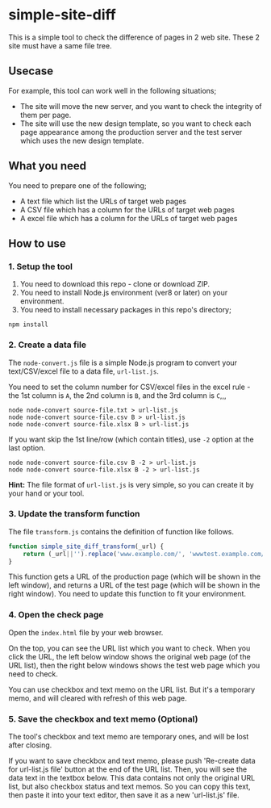 # simple-site-diff

This is a simple tool to check the difference of pages in 2 web site. These 2 site must have a same file tree.

## Usecase

For example, this tool can work well in the following situations;

* The site will move the new server, and you want to check the integrity of them per page.
* The site will use the new design template, so you want to check each page appearance among the production server and the test server which uses the new design template.

## What you need

You need to prepare one of the following;

* A text file which list the URLs of target web pages
* A CSV file which has a column for the URLs of target web pages
* A excel file which has a column for the URLs of target web pages

## How to use

### 1. Setup the tool

1. You need to download this repo - clone or download ZIP.
2. You need to install Node.js environment (ver8 or later) on your environment.
3. You need to install necessary packages in this repo's directory;

```
npm install
```

### 2. Create a data file

The `node-convert.js` file is a simple Node.js program to convert your text/CSV/excel file to a data file, `url-list.js`.

You need to set the column number for CSV/excel files in the excel rule - the 1st column is `A`, the 2nd column is `B`, and the 3rd column is `C`,,,

```
node node-convert source-file.txt > url-list.js
node node-convert source-file.csv B > url-list.js
node node-convert source-file.xlsx B > url-list.js
```

If you want skip the 1st line/row (which contain titles), use `-2` option at the last option.

```
node node-convert source-file.csv B -2 > url-list.js
node node-convert source-file.xlsx B -2 > url-list.js
```

**Hint:** The file format of `url-list.js` is very simple, so you can create it by your hand or your tool.

### 3. Update the transform function

The file `transform.js` contains the definition of function like follows.

```js
function simple_site_diff_transform(_url) {
	return (_url||'').replace('www.example.com/', 'wwwtest.example.com/');
}
```

This function gets a URL of the production page (which will be shown in the left window), and returns a URL of the test page (which will be shown in the right window).
You need to update this function to fit your environment.

### 4. Open the check page

Open the `index.html` file by your web browser.

On the top, you can see the URL list which you want to check. When you click the URL, the left below window shows the original web page (of the URL list), then the right below windows shows the test web page which you need to check.

You can use checkbox and text memo on the URL list. But it's a temporary memo, and will cleared with refresh of this web page.

### 5. Save the checkbox and text memo (Optional)

The tool's checkbox and text memo are temporary ones, and will be lost after closing.

If you want to save checkbox and text memo, please push 'Re-create data for url-list.js file' button at the end of the URL list. Then, you will see the data text in the textbox below. This data contains not only the original URL list, but also checkbox status and text memos. So you can copy this text, then paste it into your text editor, then save it as a new 'url-list.js' file.
